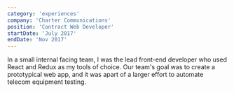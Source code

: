 ```yaml
---
category: 'experiences'
company: 'Charter Communications'
position: 'Contract Web Developer'
startDate: 'July 2017'
endDate: 'Nov 2017'
---
```


In a small internal facing team, I was the lead front-end developer who used React and Redux as my tools of choice. Our team's goal was to create a prototypical web app, and it was apart of a larger effort to automate telecom equipment testing. 
